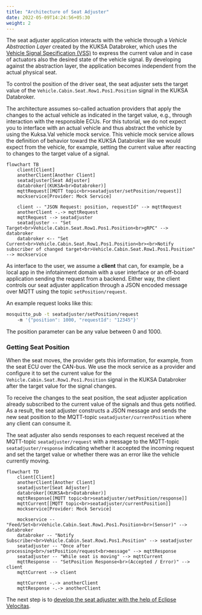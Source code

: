 ```yaml
---
title: "Architecture of Seat Adjuster"
date: 2022-05-09T14:24:56+05:30
weight: 2
---
```


The seat adjuster application interacts with the vehicle through a *Vehicle Abstraction Layer* created by the KUKSA Databroker,
which uses the [Vehicle Signal Specification (VSS)](https://covesa.github.io/vehicle_signal_specification/)
to express the current value and in case of actuators also the desired state of the vehicle signal.
By developing against the abstraction layer, the application becomes independent from the actual physical seat.

To control the position of the driver seat, the seat adjuster sets the target value of the `Vehicle.Cabin.Seat.Row1.Pos1.Position` signal in the KUKSA Databroker.

The architecture assumes so-called actuation providers that apply the changes to the actual vehicle as indicated in the target value, e.g.,
through interaction with the responsible ECUs.
For this tutorial, we do not expect you to interface with an actual vehicle and thus abstract the vehicle by using the Kuksa.Val vehicle mock service.
This vehicle mock service allows the definition of behavior toward the KUKSA Databroker like we would expect from the vehicle, for example,
setting the current value after reacting to changes to the target value of a signal.

```mermaid
flowchart TB
    client[Client]
    anotherClient[Another Client]
    seatadjuster[Seat Adjuster]
    databroker[(KUKSA<br>Databroker)]
    mqttRequest[[MQTT topic<br>seatadjuster/setPosition/request]]
    mockservice[Provider: Mock Service]

    client -- "JSON Request: position, requestId" --> mqttRequest
    anotherClient -.-> mqttRequest
    mqttRequest --> seatadjuster
    seatadjuster -- "Set Target<br>Vehicle.Cabin.Seat.Row1.Pos1.Position<br>gRPC" --> databroker
    databroker <-- "Set Current<br>Vehicle.Cabin.Seat.Row1.Pos1.Position<br><br>Notify subscriber of changed target<br>Vehicle.Cabin.Seat.Row1.Pos1.Position" --> mockservice
```

As interface to the user, we assume a **client** that can, for example, be a local app in the infotainment domain with a user interface
or an off-board application sending the request from a backend.
Either way, the client controls our seat adjuster application through a JSON encoded message over MQTT using the topic `setPosition/request`.

An example request looks like this:

```bash
mosquitto_pub -t seatadjuster/setPosition/request 
    -m '{"position": 1000, "requestId": "12345"}'
```

The position parameter can be any value between 0 and 1000.

### Getting Seat Position

When the seat moves, the provider gets this information, for example, from the seat ECU over the CAN-bus.
We use the mock service as a provider and configure it to set the current value for the `Vehicle.Cabin.Seat.Row1.Pos1.Position` signal in the KUKSA Databroker
after the target value for the signal changes.

To receive the changes to the seat position, the seat adjuster application already subscribed to the current value of the signals and thus gets notified.
As a result, the seat adjuster constructs a JSON message and sends the new seat position to the MQTT-topic `seatadjuster/currentPosition`
where any client can consume it.

The seat adjuster also sends responses to each request received at the MQTT-topic `seatadjuster/request` with a message to the MQTT-topic `seatadjuster/response`
indicating whether it accepted the incoming request and set the target value or whether there was an error like the vehicle currently moving.

```mermaid
flowchart TD
    client[Client]
    anotherClient[Another Client]
    seatadjuster[Seat Adjuster]
    databroker[(KUKSA<br>Databroker)]
    mqttResponse[[MQTT topic<br>seatadjuster/setPosition/response]]
    mqttCurrent[[MQTT topic<br>seatadjuster/currentPosition]]
    mockservice[Provider: Mock Service]

    mockservice -- "Feed/Set<br>Vehicle.Cabin.Seat.Row1.Pos1.Position<br>(Sensor)" --> databroker
    databroker -- "Notify Subscriber<br>Vehicle.Cabin.Seat.Row1.Pos1.Position" --> seatadjuster
    seatadjuster -- "Once after processing<br>/setPosition/request<br>message" --> mqttResponse
    seatadjuster -- "While seat is moving" --> mqttCurrent
    mqttResponse -- "SetPosition Response<br>(Accepted / Error)" --> client
    mqttCurrent --> client

    mqttCurrent -.-> anotherClient
    mqttResponse -.-> anotherClient
```

The next step is to [develop the seat adjuster with the help of Eclipse Velocitas](../develop-seat-adjuster).
